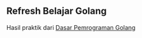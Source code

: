 ## Refresh Belajar Golang

Hasil praktik dari
[Dasar Pemrograman Golang](https://dasarpemrogramangolang.novalagung.com/)

